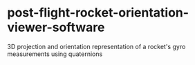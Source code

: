 # post-flight-rocket-orientation-viewer-software
  3D projection and orientation representation of a rocket's gyro measurements using quaternions
